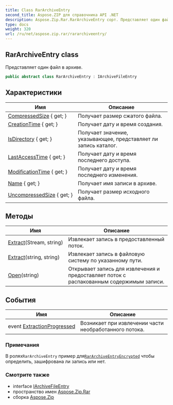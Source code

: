 ```yaml
---
title: Class RarArchiveEntry
second_title: Aspose.ZIP для справочника API .NET
description: Aspose.Zip.Rar.RarArchiveEntry сорт. Представляет один файл в архиве.
type: docs
weight: 320
url: /ru/net/aspose.zip.rar/rararchiveentry/
---
```

## RarArchiveEntry class

Представляет один файл в архиве.

```csharp
public abstract class RarArchiveEntry : IArchiveFileEntry
```

## Характеристики

| Имя | Описание |
| --- | --- |
| [CompressedSize](../../aspose.zip.rar/rararchiveentry/compressedsize/) { get; } | Получает размер сжатого файла. |
| [CreationTime](../../aspose.zip.rar/rararchiveentry/creationtime/) { get; } | Получает дату и время создания. |
| [IsDirectory](../../aspose.zip.rar/rararchiveentry/isdirectory/) { get; } | Получает значение, указывающее, представляет ли запись каталог. |
| [LastAccessTime](../../aspose.zip.rar/rararchiveentry/lastaccesstime/) { get; } | Получает дату и время последнего доступа. |
| [ModificationTime](../../aspose.zip.rar/rararchiveentry/modificationtime/) { get; } | Получает дату и время последнего изменения. |
| [Name](../../aspose.zip.rar/rararchiveentry/name/) { get; } | Получает имя записи в архиве. |
| [UncompressedSize](../../aspose.zip.rar/rararchiveentry/uncompressedsize/) { get; } | Получает размер исходного файла. |

## Методы

| Имя | Описание |
| --- | --- |
| [Extract](../../aspose.zip.rar/rararchiveentry/extract/#extract_1)(Stream, string) | Извлекает запись в предоставленный поток. |
| [Extract](../../aspose.zip.rar/rararchiveentry/extract/#extract)(string, string) | Извлекает запись в файловую систему по указанному пути. |
| [Open](../../aspose.zip.rar/rararchiveentry/open/)(string) | Открывает запись для извлечения и предоставляет поток с распакованным содержимым записи. |

## События

| Имя | Описание |
| --- | --- |
| event [ExtractionProgressed](../../aspose.zip.rar/rararchiveentry/extractionprogressed/) | Возникает при извлечении части необработанного потока. |

### Примечания

В ролях`RarArchiveEntry` пример для[`RarArchiveEntryEncrypted`](../rararchiveentryencrypted/) чтобы определить, зашифрована ли запись или нет.

### Смотрите также

* interface [IArchiveFileEntry](../../aspose.zip/iarchivefileentry/)
* пространство имен [Aspose.Zip.Rar](../../aspose.zip.rar/)
* сборка [Aspose.Zip](../../)


